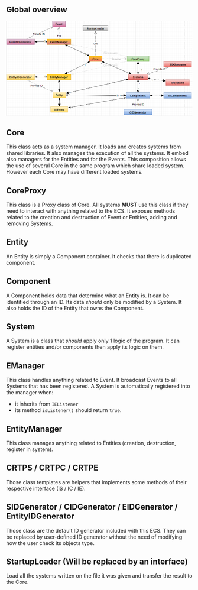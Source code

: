 ## Global overview

![ECS architecture](ECS_archi.PNG)

## Core

This class acts as a system manager. It loads and creates systems from shared
libraries. It also manages the execution of all the systems.
It embed also managers for the Entities and for the Events. This composition
allows the use of several Core in the same program which share loaded system.
However each Core may have different loaded systems.

## CoreProxy

This class is a Proxy class of Core. All systems **MUST** use this class if they
need to interact with anything related to the ECS. It exposes methods related to
the creation and destruction of Event or Entities, adding and removing Systems.

## Entity

An Entity is simply a Component container. It checks that there is duplicated
component.

## Component

A Component holds data that determine what an Entity is. It can be identified
through an ID. Its data *should* only be modified by a System. It also holds the
ID of the Entity that owns the Component.

## System

A System is a class that *should* apply only 1 logic of the program. It can
register entities and/or components then apply its logic on them.

## EManager

This class handles anything related to Event. It broadcast Events to all Systems
that has been registered.
A System is automatically registered into the manager when:
  * it inherits from `IEListener`
  * its method `isListener()` should return `true`.

## EntityManager

This class manages anything related to Entities (creation, destruction,
register in system).

## CRTPS / CRTPC / CRTPE

Those class templates are helpers that implements some methods of their
respective interface (IS / IC / IE).

## SIDGenerator / CIDGenerator / EIDGenerator / EntityIDGenerator

Those class are the default ID generator included with this ECS. They can
be replaced by user-defined ID generator without the need of modifying how the
user check its objects type.

## StartupLoader (Will be replaced by an interface)

Load all the systems written on the file it was given and transfer the result to
the Core.
